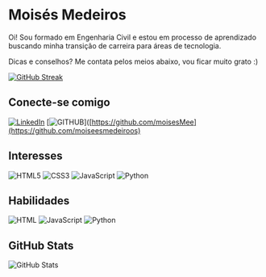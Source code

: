 # Moisés Medeiros
Oi! Sou formado em Engenharia Civil e estou em processo de aprendizado buscando minha transição de carreira para áreas de tecnologia. 

Dicas e conselhos? Me contata pelos meios abaixo, vou ficar muito grato :)

[![GitHub Streak](https://streak-stats.demolab.com?user=moiseesmedeiroos&theme=radical&locale=pt_BR&mode=weekly)](https://git.io/streak-stats)

## Conecte-se comigo
[![LinkedIn](https://img.shields.io/badge/LinkedIn-000?style=for-the-badge&logo=linkedin&logoColor=0E76A8)](https://www.linkedin.com/in/moiseesmedeiroos/) [![GITHUB](https://img.shields.io/badge/github-000?style=for-the-badge&logo=github&logoColor=0E76A8)]([https://github.com/moisesMee](https://github.com/moiseesmedeiroos)

## Interesses
![HTML5](https://img.shields.io/badge/HTML5-000?style=for-the-badge&logo=html5)	![CSS3](https://img.shields.io/badge/CSS3-000?style=for-the-badge&logo=css3&logoColor=264CE4) ![JavaScript](https://img.shields.io/badge/JavaScript-000?style=for-the-badge&logo=javascript) ![Python](https://img.shields.io/badge/Python-000?style=for-the-badge&logo=python)


## Habilidades
![HTML](https://img.shields.io/badge/HTML-000?style=for-the-badge&logo=html5) ![JavaScript](https://img.shields.io/badge/JavaScript-000?style=for-the-badge&logo=javascript) ![Python](https://img.shields.io/badge/Python-000?style=for-the-badge&logo=python)


## GitHub Stats
![GitHub Stats](https://github-readme-stats.vercel.app/api?username=moiseesmedeiroos&show_icons=true&hide=contribs,prs&cache_seconds=86400&theme=nightowl)

